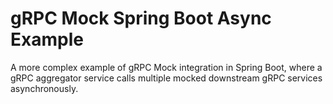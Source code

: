 # gRPC Mock Spring Boot Async Example

A more complex example of gRPC Mock integration in Spring Boot, where a gRPC aggregator service calls multiple mocked downstream gRPC services asynchronously.